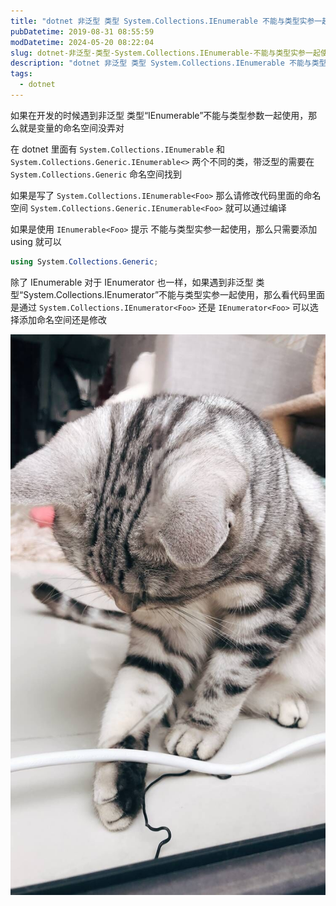 ```yaml
---
title: "dotnet 非泛型 类型 System.Collections.IEnumerable 不能与类型实参一起使用"
pubDatetime: 2019-08-31 08:55:59
modDatetime: 2024-05-20 08:22:04
slug: dotnet-非泛型-类型-System.Collections.IEnumerable-不能与类型实参一起使用
description: "dotnet 非泛型 类型 System.Collections.IEnumerable 不能与类型实参一起使用"
tags:
  - dotnet
---
```





如果在开发的时候遇到非泛型 类型“IEnumerable”不能与类型参数一起使用，那么就是变量的命名空间没弄对

<!--more-->


<!-- CreateTime:2019/8/31 16:55:59 -->


在 dotnet 里面有 `System.Collections.IEnumerable` 和 `System.Collections.Generic.IEnumerable<>` 两个不同的类，带泛型的需要在 `System.Collections.Generic` 命名空间找到

如果是写了 `System.Collections.IEnumerable<Foo>` 那么请修改代码里面的命名空间 `System.Collections.Generic.IEnumerable<Foo>` 就可以通过编译

如果是使用 `IEnumerable<Foo>` 提示 不能与类型实参一起使用，那么只需要添加 using 就可以

```csharp
using System.Collections.Generic;
```

除了 IEnumerable 对于 IEnumerator 也一样，如果遇到非泛型 类型“System.Collections.IEnumerator”不能与类型实参一起使用，那么看代码里面是通过 `System.Collections.IEnumerator<Foo>` 还是 `IEnumerator<Foo>` 可以选择添加命名空间还是修改

![](images/img-5cb29f897d199.jpg)

